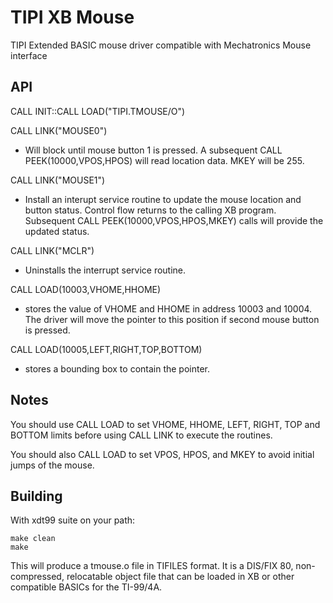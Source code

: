 # TIPI XB Mouse

TIPI Extended BASIC mouse driver compatible with Mechatronics Mouse interface

## API

CALL INIT::CALL LOAD("TIPI.TMOUSE/O")

CALL LINK("MOUSE0") 
- Will block until mouse button 1 is pressed. A subsequent
  CALL PEEK(10000,VPOS,HPOS) will read location data.
  MKEY will be 255.

CALL LINK("MOUSE1")
- Install an interupt service routine to update the mouse location and
  button status. 
  Control flow returns to the calling XB
  program. Subsequent CALL PEEK(10000,VPOS,HPOS,MKEY) calls will
  provide the updated status. 

CALL LINK("MCLR")
- Uninstalls the interrupt service routine.

CALL LOAD(10003,VHOME,HHOME)
- stores the value of VHOME and HHOME in address 10003 and 10004. The
  driver will move the pointer to this position if second mouse button
  is pressed.

CALL LOAD(10005,LEFT,RIGHT,TOP,BOTTOM)
- stores a bounding box to contain the pointer.

## Notes

You should use CALL LOAD to set VHOME, HHOME, LEFT, RIGHT, TOP and BOTTOM
limits before using CALL LINK to execute the routines. 

You should also CALL LOAD to set VPOS, HPOS, and MKEY to avoid initial 
jumps of the mouse.

## Building

With xdt99 suite on your path:

```
make clean
make
```

This will produce a tmouse.o file in TIFILES format. It is a DIS/FIX 80, 
non-compressed, relocatable object file that can be loaded in XB or other
compatible BASICs for the TI-99/4A.